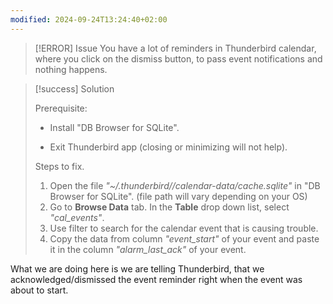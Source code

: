 ```yaml
---
modified: 2024-09-24T13:24:40+02:00
---
```


> [!ERROR]  Issue
> You have a lot of reminders in Thunderbird calendar, where you click on the dismiss button, to pass event notifications and nothing happens.

> [!success]  Solution
> 
> 
> Prerequisite:
> 
> - Install "DB Browser for SQLite".
>     
> - Exit Thunderbird app (closing or minimizing will not help).
>     
> 
> Steps to fix.
> 
>1. Open the file _"~/.thunderbird/<your-profile-folder>/calendar-data/cache.sqlite"_ in "DB Browser for SQLite". (file path will vary depending on your OS)
>2. Go to **Browse Data** tab. In the **Table** drop down list, select _"cal_events"_.
>3. Use filter to search for the calendar event that is causing trouble.
>4. Copy the data from column _"event_start"_ of your event and paste it in the column _"alarm_last_ack"_ of your event.

What we are doing here is we are telling Thunderbird, that we acknowledged/dismissed the event reminder right when the event was about to start.
